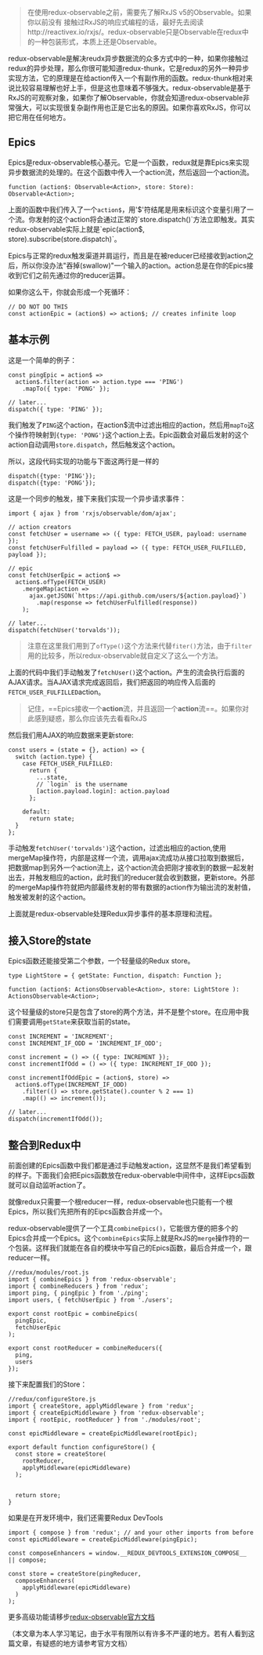 > 在使用redux-observable之前，需要先了解RxJS v5的Observable。如果你以前没有 接触过RxJS的响应式编程的话，最好先去阅读http://reactivex.io/rxjs/。redux-observable只是Observable在redux中的一种包装形式，本质上还是Observable。

redux-observable是解决reudx异步数据流的众多方式中的一种，如果你接触过redux的异步处理，那么你很可能知道redux-thunk，它是redux的另外一种异步实现方法，它的原理是在给action传入一个有副作用的函数。redux-thunk相对来说比较容易理解也好上手，但是这也意味着不够强大。redux-observable是基于RxJS的可观察对象，如果你了解Observable，你就会知道redux-observable非常强大，可以实现很复杂副作用也正是它出名的原因。如果你喜欢RxJS，你可以把它用在任何地方。

## Epics
Epics是redux-observable核心基元。它是一个函数，redux就是靠Epics来实现异步数据流的处理的。在这个函数中传入一个action流，然后返回一个action流。
```
function (action$: Observable<Action>, store: Store): Observable<Action>;
```
上面的函数中我们传入了一个`action$`，用'$'符结尾是用来标识这个变量引用了一个流。你发射的这个action将会通过正常的`store.dispatch()`方法立即触发。其实redux-observable实际上就是`epic(action$, store).subscribe(store.dispatch)`。

Epics与正常的redux触发渠道并肩运行，而且是在被reducer已经接收到action之后，所以你没办法"吞掉(swallow)"一个输入的action。action总是在你的Epics接收到它们之前先通过你的reducer运算。

如果你这么干，你就会形成一个死循环：
```
// DO NOT DO THIS
const actionEpic = (action$) => action$; // creates infinite loop
```


## 基本示例
这是一个简单的例子：
```
const pingEpic = action$ =>
  action$.filter(action => action.type === 'PING')
    .mapTo({ type: 'PONG' });

// later...
dispatch({ type: 'PING' });
```

我们触发了`PING`这个action，在action$流中过滤出相应的action，然后用`mapTo`这个操作符映射到`{type: 'PONG'}`这个action上去。Epic函数会对最后发射的这个action自动调用`store.dispatch`，然后触发这个action。

所以，这段代码实现的功能与下面这两行是一样的
```
dispatch({type: 'PING'});
dispatch({type: 'PONG'});
```
这是一个同步的触发，接下来我们实现一个异步请求事件：
```
import { ajax } from 'rxjs/observable/dom/ajax';

// action creators
const fetchUser = username => ({ type: FETCH_USER, payload: username });
const fetchUserFulfilled = payload => ({ type: FETCH_USER_FULFILLED, payload });

// epic
const fetchUserEpic = action$ =>
  action$.ofType(FETCH_USER)
    .mergeMap(action =>
      ajax.getJSON(`https://api.github.com/users/${action.payload}`)
        .map(response => fetchUserFulfilled(response))
    );

// later...
dispatch(fetchUser('torvalds'));
```
> 注意在这里我们用到了`ofType()`这个方法来代替`fiter()`方法，由于`filter`用的比较多，所以redux-observable就自定义了这么一个方法。

上面的代码中我们手动触发了`fetchUser()`这个action。产生的流会执行后面的AJAX请求。当AJAX请求完成返回后，我们把返回的响应传入后面的`FETCH_USER_FULFILLED`action。
> 记住，==Epics接收一个**action**流，并且返回一个**action**流==。如果你对此感到疑惑，那么你应该先去看看RxJS

然后我们用AJAX的响应数据来更新store:
```
const users = (state = {}, action) => {
  switch (action.type) {
    case FETCH_USER_FULFILLED:
      return {
        ...state,
        // `login` is the username
        [action.payload.login]: action.payload
      };

    default:
      return state;
  }
};
```

手动触发`fetchUser('torvalds')`这个action，过滤出相应的action,使用mergeMap操作符，内部是这样一个流，调用ajax流成功从接口拉取到数据后，把数据map到另外一个action流上，这个action流会把刚才接收到的数据一起发射出去，并触发相应的action，此时我们的reducer就会收到数据，更新store。外部的mergeMap操作符就把内部最终发射的带有数据的action作为输出流的发射值，触发被发射的这个action。

上面就是redux-observable处理Redux异步事件的基本原理和流程。

## 接入Store的state
Epics函数还能接受第二个参数，一个轻量级的Redux store。
```
type LightStore = { getState: Function, dispatch: Function };

function (action$: ActionsObservable<Action>, store: LightStore ): ActionsObservable<Action>;
```
这个轻量级的store只是包含了store的两个方法，并不是整个store。在应用中我们需要调用`getState`来获取当前的state。
```
const INCREMENT = 'INCREMENT';
const INCREMENT_IF_ODD = 'INCREMENT_IF_ODD';

const increment = () => ({ type: INCREMENT });
const incrementIfOdd = () => ({ type: INCREMENT_IF_ODD });

const incrementIfOddEpic = (action$, store) =>
  action$.ofType(INCREMENT_IF_ODD)
    .filter(() => store.getState().counter % 2 === 1)
    .map(() => increment());

// later...
dispatch(incrementIfOdd());
```
## 整合到Redux中


前面创建的Epics函数中我们都是通过手动触发action，这显然不是我们希望看到的样子。下面我们会把Epics函数放在redux-obervable中间件中，这样Eipcs函数就可以自动监听action了。

就像redux只需要一个根reducer一样，redux-observable也只能有一个根Epics，所以我们先把所有的Eipcs函数合并成一个。

redux-observable提供了一个工具`combineEpics()`，它能很方便的把多个的Epics合并成一个Epics。这个`combineEpics`实际上就是RxJS的`merge`操作符的一个包装。这样我们就能在各自的模块中写自己的Epics函数，最后合并成一个，跟reducer一样。
```
//redux/modules/root.js
import { combineEpics } from 'redux-observable';
import { combineReducers } from 'redux';
import ping, { pingEpic } from './ping';
import users, { fetchUserEpic } from './users';

export const rootEpic = combineEpics(
  pingEpic,
  fetchUserEpic
);

export const rootReducer = combineReducers({
  ping,
  users
});
```
接下来配置我们的Store：
```
//redux/configureStore.js
import { createStore, applyMiddleware } from 'redux';
import { createEpicMiddleware } from 'redux-observable';
import { rootEpic, rootReducer } from './modules/root';

const epicMiddleware = createEpicMiddleware(rootEpic);

export default function configureStore() {
  const store = createStore(
    rootReducer,
    applyMiddleware(epicMiddleware)
  );


  return store;
}
```
如果是在开发环境中，我们还需要Redux DevTools
```
import { compose } from 'redux'; // and your other imports from before
const epicMiddleware = createEpicMiddleware(pingEpic);

const composeEnhancers = window.__REDUX_DEVTOOLS_EXTENSION_COMPOSE__ || compose;

const store = createStore(pingReducer,
  composeEnhancers(
    applyMiddleware(epicMiddleware)
  )
);
```

更多高级功能请移步[redux-observable官方文档](https://redux-observable.js.org/)

（本文章为本人学习笔记，由于水平有限所以有许多不严谨的地方。若有人看到这篇文章，有疑惑的地方请参考官方文档）

